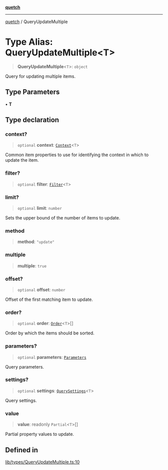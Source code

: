 [**quetch**](../README.md)

***

[quetch](../README.md) / QueryUpdateMultiple

# Type Alias: QueryUpdateMultiple\<T\>

> **QueryUpdateMultiple**\<`T`\>: `object`

Query for updating multiple items.

## Type Parameters

• **T**

## Type declaration

### context?

> `optional` **context**: [`Context`](Context.md)\<`T`\>

Common item properties to use for identifying the context in which to update the item.

### filter?

> `optional` **filter**: [`Filter`](Filter.md)\<`T`\>

### limit?

> `optional` **limit**: `number`

Sets the upper bound of the number of items to update.

### method

> **method**: `"update"`

### multiple

> **multiple**: `true`

### offset?

> `optional` **offset**: `number`

Offset of the first matching item to update.

### order?

> `optional` **order**: [`Order`](Order.md)\<`T`\>[]

Order by which the items should be sorted.

### parameters?

> `optional` **parameters**: [`Parameters`](Parameters.md)

Query parameters.

### settings?

> `optional` **settings**: [`QuerySettings`](QuerySettings.md)\<`T`\>

Query settings.

### value

> **value**: readonly `Partial`\<`T`\>[]

Partial property values to update.

## Defined in

[lib/types/QueryUpdateMultiple.ts:10](https://github.com/nevoland/quetch/blob/daab7d5db71d61e74901886a2473b07ec4e9fc05/lib/types/QueryUpdateMultiple.ts#L10)
